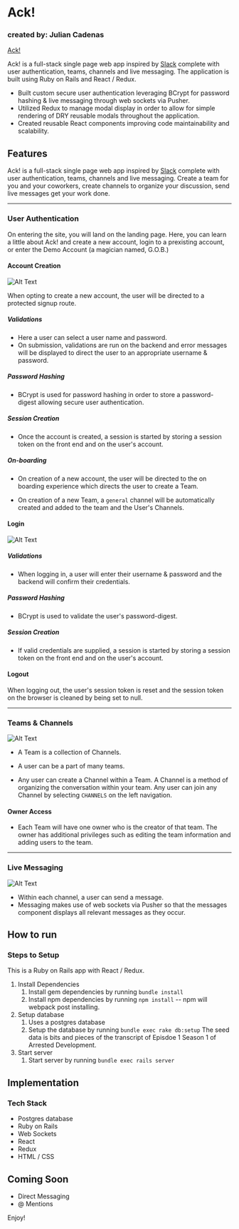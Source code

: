 # Ack!
### created by: Julian Cadenas

[Ack!][live]

Ack! is a full-stack single page web app inspired by [Slack][slack] complete with user authentication, teams, channels and live messaging.  The application is built using Ruby on Rails and React / Redux.
* Built custom secure user authentication leveraging BCrypt for password hashing & live messaging through web sockets via Pusher.
* Utilized Redux to manage modal display in order to allow for simple rendering of DRY reusable modals throughout the application.
* Created reusable React components improving code maintainability and scalability.


[live]: http://www.ack-app.com/#/
[slack]: https://www.slack.com


## Features

Ack! is a full-stack single page web app inspired by [Slack][slack] complete with user authentication, teams, channels and live messaging.  Create a team for you and your coworkers, create channels to organize your discussion, send live messages get your work done.

---
### User Authentication

On entering the site, you will land on the landing page.  Here, you can learn a little about Ack! and create a new account, login to a prexisting account, or enter the Demo Account (a magician named, G.O.B.)

#### Account Creation

![Alt Text](https://media.giphy.com/media/3o7aD60sCx93TkzO6Y/giphy.gif)

When opting to create a new account, the user will be directed to a protected signup route.

##### Validations
* Here a user can select a user name and password.
* On submission, validations are run on the backend and error messages will be displayed to direct the user to an appropriate username & password.

##### Password Hashing
* BCrypt is used for password hashing in order to store a password-digest allowing secure user authentication.

##### Session Creation
* Once the account is created, a session is started by storing a session token on the front end and on the user's account.

##### On-boarding
* On creation of a new account, the user will be directed to the on boarding experience which directs the user to create a Team.

* On creation of a new Team, a `general` channel will be automatically created and added to the team and the User's Channels.


#### Login

![Alt Text](https://media.giphy.com/media/26n7aCsZ2aH6JzZhS/giphy.gif)

##### Validations
* When logging in, a user will enter their username & password and the backend will confirm their credentials.

##### Password Hashing
* BCrypt is used to validate the user's password-digest.

##### Session Creation
* If valid credentials are supplied, a session is started by storing a session token on the front end and on the user's account.

#### Logout

When logging out, the user's session token is reset and the session token on the browser is cleaned by being set to null.

---
### Teams & Channels

![Alt Text](https://media.giphy.com/media/l378eMan4xnFFjsqI/giphy.gif)

* A Team is a collection of Channels.  

* A user can be a part of many teams.

* Any user can create a Channel within a Team.  A Channel is a method of organizing the conversation within your team. Any user can join any Channel by selecting `CHANNELS` on the left navigation.

#### Owner Access
* Each Team will have one owner who is the creator of that team.  The owner has additional privileges such as editing the team information and adding users to the team.

---
### Live Messaging

![Alt Text](https://media.giphy.com/media/3ohhwF1Cpr3zyIibYs/giphy.gif)

* Within each channel, a user can send a message.
* Messaging makes use of web sockets via Pusher so that the messages component displays all relevant messages as they occur.

## How to run

### Steps to Setup

This is a Ruby on Rails app with React / Redux.

1. Install Dependencies
    1. Install gem dependencies by running `bundle install`
    2. Install npm dependencies by running `npm install` -- npm will webpack post installing.
2. Setup database
    1.  Uses a postgres database
    2.  Setup the database by running `bundle exec rake db:setup`
        The seed data is bits and pieces of the transcript of Episdoe 1 Season 1 of Arrested Development.
3. Start server
    1. Start server by running `bundle exec rails server`

## Implementation
### Tech Stack
* Postgres database
* Ruby on Rails
* Web Sockets
* React
* Redux
* HTML / CSS

## Coming Soon

* Direct Messaging
* @ Mentions


Enjoy!
